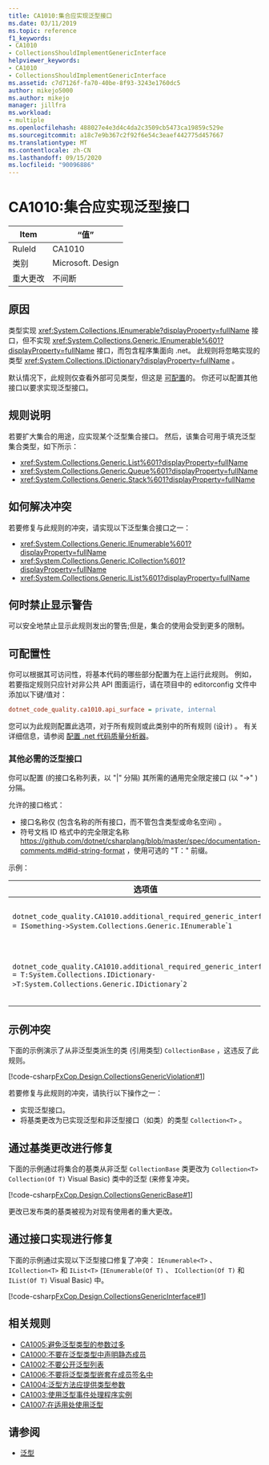 ```yaml
---
title: CA1010:集合应实现泛型接口
ms.date: 03/11/2019
ms.topic: reference
f1_keywords:
- CA1010
- CollectionsShouldImplementGenericInterface
helpviewer_keywords:
- CA1010
- CollectionsShouldImplementGenericInterface
ms.assetid: c7d7126f-fa70-40be-8f93-3243e1760dc5
author: mikejo5000
ms.author: mikejo
manager: jillfra
ms.workload:
- multiple
ms.openlocfilehash: 488027e4e3d4c4da2c3509cb5473ca19859c529e
ms.sourcegitcommit: a18c7e9b367c2f92f6e54c3eaef442775d457667
ms.translationtype: MT
ms.contentlocale: zh-CN
ms.lasthandoff: 09/15/2020
ms.locfileid: "90096886"
---
```

# <a name="ca1010-collections-should-implement-generic-interface"></a>CA1010:集合应实现泛型接口

|Item|“值”|
|-|-|
|RuleId|CA1010|
|类别|Microsoft. Design|
|重大更改|不间断|

## <a name="cause"></a>原因

类型实现 <xref:System.Collections.IEnumerable?displayProperty=fullName> 接口，但不实现 <xref:System.Collections.Generic.IEnumerable%601?displayProperty=fullName> 接口，而包含程序集面向 .net。 此规则将忽略实现的类型 <xref:System.Collections.IDictionary?displayProperty=fullName> 。

默认情况下，此规则仅查看外部可见类型，但这是 [可配置](#configurability)的。 你还可以配置其他接口以要求实现泛型接口。

## <a name="rule-description"></a>规则说明

若要扩大集合的用途，应实现某个泛型集合接口。 然后，该集合可用于填充泛型集合类型，如下所示：

- <xref:System.Collections.Generic.List%601?displayProperty=fullName>
- <xref:System.Collections.Generic.Queue%601?displayProperty=fullName>
- <xref:System.Collections.Generic.Stack%601?displayProperty=fullName>

## <a name="how-to-fix-violations"></a>如何解决冲突

若要修复与此规则的冲突，请实现以下泛型集合接口之一：

- <xref:System.Collections.Generic.IEnumerable%601?displayProperty=fullName>
- <xref:System.Collections.Generic.ICollection%601?displayProperty=fullName>
- <xref:System.Collections.Generic.IList%601?displayProperty=fullName>

## <a name="when-to-suppress-warnings"></a>何时禁止显示警告

可以安全地禁止显示此规则发出的警告;但是，集合的使用会受到更多的限制。

## <a name="configurability"></a>可配置性

你可以根据其可访问性，将基本代码的哪些部分配置为在上运行此规则。 例如，若要指定规则只应针对非公共 API 图面运行，请在项目中的 editorconfig 文件中添加以下键/值对：

```ini
dotnet_code_quality.ca1010.api_surface = private, internal
```

您可以为此规则配置此选项，对于所有规则或此类别中的所有规则 (设计) 。 有关详细信息，请参阅 [配置 .net 代码质量分析器](configure-fxcop-analyzers.md)。

### <a name="additional-required-generic-interfaces"></a>其他必需的泛型接口

你可以配置 (的接口名称列表，以 "|" 分隔) 其所需的通用完全限定接口 (以 "->" ) 分隔。

允许的接口格式：

- 接口名称仅 (包含名称的所有接口，而不管包含类型或命名空间) 。
- 符号文档 ID 格式中的完全限定名称 https://github.com/dotnet/csharplang/blob/master/spec/documentation-comments.md#id-string-format ，使用可选的 "T：" 前缀。

示例：

| 选项值 | 总结 |
| --- | --- |
|`dotnet_code_quality.CA1010.additional_required_generic_interfaces = ISomething->System.Collections.Generic.IEnumerable`\``1` |实现 "ISomething" 的所有类型都应同时实现 "System.web. IEnumerable" 1 "。 |
|`dotnet_code_quality.CA1010.additional_required_generic_interfaces = T:System.Collections.IDictionary->T:System.Collections.Generic.IDictionary`\``2` |实现 "system.servicemodel" 的所有类型都应还实现 "system.servicemodel" 2 "的类型。 |

## <a name="example-violation"></a>示例冲突

下面的示例演示了从非泛型类派生的类 (引用类型) `CollectionBase` ，这违反了此规则。

[!code-csharp[FxCop.Design.CollectionsGenericViolation#1](../code-quality/codesnippet/CSharp/ca1010-collections-should-implement-generic-interface_1.cs)]

若要修复与此规则的冲突，请执行以下操作之一：

- 实现泛型接口。
- 将基类更改为已实现泛型和非泛型接口（如类）的类型 `Collection<T>` 。

## <a name="fix-by-base-class-change"></a>通过基类更改进行修复

下面的示例通过将集合的基类从非泛型 `CollectionBase` 类更改为 `Collection<T>` `Collection(Of T)` Visual Basic) 类中的泛型 (来修复冲突。

[!code-csharp[FxCop.Design.CollectionsGenericBase#1](../code-quality/codesnippet/CSharp/ca1010-collections-should-implement-generic-interface_2.cs)]

更改已发布类的基类被视为对现有使用者的重大更改。

## <a name="fix-by-interface-implementation"></a>通过接口实现进行修复

下面的示例通过实现以下泛型接口修复了冲突： `IEnumerable<T>` 、 `ICollection<T>` 和 `IList<T>` (`IEnumerable(Of T)` 、 `ICollection(Of T)` 和 `IList(Of T)` Visual Basic) 中。

[!code-csharp[FxCop.Design.CollectionsGenericInterface#1](../code-quality/codesnippet/CSharp/ca1010-collections-should-implement-generic-interface_3.cs)]

## <a name="related-rules"></a>相关规则

- [CA1005:避免泛型类型的参数过多](../code-quality/ca1005.md)
- [CA1000:不要在泛型类型中声明静态成员](../code-quality/ca1000.md)
- [CA1002:不要公开泛型列表](../code-quality/ca1002.md)
- [CA1006:不要将泛型类型嵌套在成员签名中](../code-quality/ca1006.md)
- [CA1004:泛型方法应提供类型参数](../code-quality/ca1004.md)
- [CA1003:使用泛型事件处理程序实例](../code-quality/ca1003.md)
- [CA1007:在适用处使用泛型](../code-quality/ca1007.md)

## <a name="see-also"></a>请参阅

- [泛型](/dotnet/csharp/programming-guide/generics/index)
